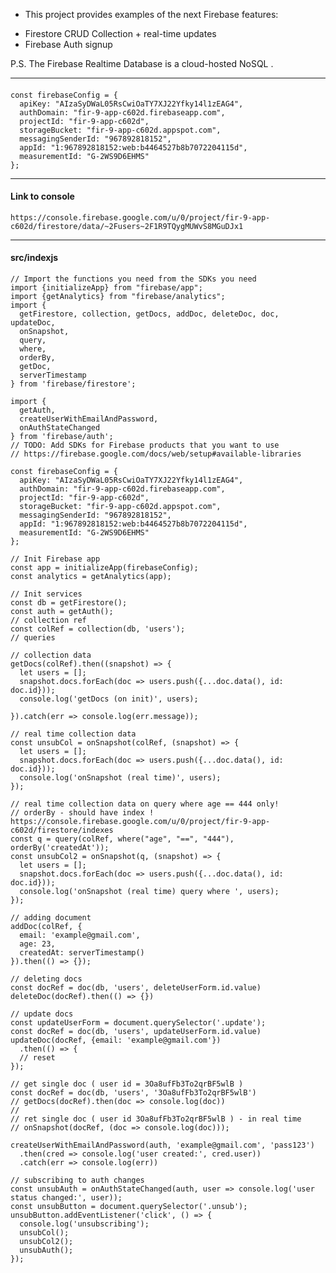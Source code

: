
* This project provides examples of the next Firebase features:
  
- Firestore CRUD Collection + real-time updates
- Firebase Auth signup

P.S. The Firebase Realtime Database is a cloud-hosted NoSQL .

----

#### 
```
const firebaseConfig = {
  apiKey: "AIzaSyDWaL05RsCwiOaTY7XJ22Yfky14l1zEAG4",
  authDomain: "fir-9-app-c602d.firebaseapp.com",
  projectId: "fir-9-app-c602d",
  storageBucket: "fir-9-app-c602d.appspot.com",
  messagingSenderId: "967892818152",
  appId: "1:967892818152:web:b4464527b8b7072204115d",
  measurementId: "G-2WS9D6EHMS"
};
```

---
#### Link to console
``` https://console.firebase.google.com/u/0/project/fir-9-app-c602d/firestore/data/~2Fusers~2F1R9TQygMUWvS8MGuDJx1 ```

---- 
#### src/indexjs

```
// Import the functions you need from the SDKs you need
import {initializeApp} from "firebase/app";
import {getAnalytics} from "firebase/analytics";
import {
  getFirestore, collection, getDocs, addDoc, deleteDoc, doc, updateDoc,
  onSnapshot,
  query,
  where,
  orderBy,
  getDoc,
  serverTimestamp
} from 'firebase/firestore';

import {
  getAuth,
  createUserWithEmailAndPassword,
  onAuthStateChanged
} from 'firebase/auth';
// TODO: Add SDKs for Firebase products that you want to use
// https://firebase.google.com/docs/web/setup#available-libraries

const firebaseConfig = {
  apiKey: "AIzaSyDWaL05RsCwiOaTY7XJ22Yfky14l1zEAG4",
  authDomain: "fir-9-app-c602d.firebaseapp.com",
  projectId: "fir-9-app-c602d",
  storageBucket: "fir-9-app-c602d.appspot.com",
  messagingSenderId: "967892818152",
  appId: "1:967892818152:web:b4464527b8b7072204115d",
  measurementId: "G-2WS9D6EHMS"
};

// Init Firebase app
const app = initializeApp(firebaseConfig);
const analytics = getAnalytics(app);

// Init services
const db = getFirestore();
const auth = getAuth();
// collection ref
const colRef = collection(db, 'users');
// queries

// collection data
getDocs(colRef).then((snapshot) => {
  let users = [];
  snapshot.docs.forEach(doc => users.push({...doc.data(), id: doc.id}));
  console.log('getDocs (on init)', users);

}).catch(err => console.log(err.message));

// real time collection data
const unsubCol = onSnapshot(colRef, (snapshot) => {
  let users = [];
  snapshot.docs.forEach(doc => users.push({...doc.data(), id: doc.id}));
  console.log('onSnapshot (real time)', users);
});

// real time collection data on query where age == 444 only!
// orderBy - should have index ! https://console.firebase.google.com/u/0/project/fir-9-app-c602d/firestore/indexes
const q = query(colRef, where("age", "==", "444"), orderBy('createdAt'));
const unsubCol2 = onSnapshot(q, (snapshot) => {
  let users = [];
  snapshot.docs.forEach(doc => users.push({...doc.data(), id: doc.id}));
  console.log('onSnapshot (real time) query where ', users);
});

// adding document
addDoc(colRef, {
  email: 'example@gmail.com',
  age: 23,
  createdAt: serverTimestamp()
}).then(() => {});

// deleting docs
const docRef = doc(db, 'users', deleteUserForm.id.value)
deleteDoc(docRef).then(() => {})

// update docs
const updateUserForm = document.querySelector('.update');
const docRef = doc(db, 'users', updateUserForm.id.value)
updateDoc(docRef, {email: 'example@gmail.com'})
  .then(() => {
  // reset
});

// get single doc ( user id = 3Oa8ufFb3To2qrBF5wlB )
const docRef = doc(db, 'users', '3Oa8ufFb3To2qrBF5wlB')
// getDocs(docRef).then(doc => console.log(doc))
//
// ret single doc ( user id 3Oa8ufFb3To2qrBF5wlB ) - in real time
// onSnapshot(docRef, (doc => console.log(doc)));

createUserWithEmailAndPassword(auth, 'example@gmail.com', 'pass123')
  .then(cred => console.log('user created:', cred.user))
  .catch(err => console.log(err))

// subscribing to auth changes
const unsubAuth = onAuthStateChanged(auth, user => console.log('user status changed:', user));
const unsubButton = document.querySelector('.unsub');
unsubButton.addEventListener('click', () => {
  console.log('unsubscribing');
  unsubCol();
  unsubCol2();
  unsubAuth();
});
```

